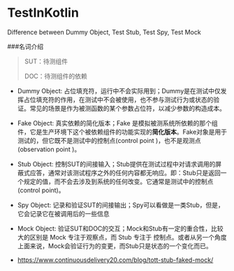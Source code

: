 # TestInKotlin
Difference between Dummy Object, Test Stub, Test Spy, Test Mock

###名词介绍
> SUT：待测组件
> 
> DOC：待测组件的依赖

* Dummy Object: 占位填充符，运行中不会实际用到；Dummy是在测试中仅发挥占位填充符的作用，在测试中不会被使用，也不参与测试行为或状态的验证。常见的场景是作为被测函数的某个参数占位符，以减少参数的构造成本。
* Fake Object: 真实依赖的简化版本；Fake 是模拟被测系统所依赖的那个组件，它是生产环境下这个被依赖组件的功能实现的**简化版本**。Fake对象是用于测试的，但它既不是测试中的控制点(control point )，也不是观测点(observation point )。
* Stub Object: 控制SUT的间接输入；Stub提供在测试过程中对请求调用的屏蔽式应答，通常对该测试程序之外的任何内容都无响应。即：Stub只是返回一个规定的值，而不会去涉及到系统的任何改变。它通常是测试中的控制点(control point)。
* Spy Object: 记录和验证SUT的间接输出；Spy可以看做是一类Stub，但是，它会记录它在被调用后的一些信息
* Mock Object: 验证SUT和DOC的交互；Mock和Stub有一定的重合性，比较大的区别是 Mock 专注于观察点，而 Stub 专注于 控制点。或者从另一个角度上面来说，Mock会验证行为的变更，而Stub只是状态的一个变化而已。

* https://www.continuousdelivery20.com/blog/tott-stub-faked-mock/
